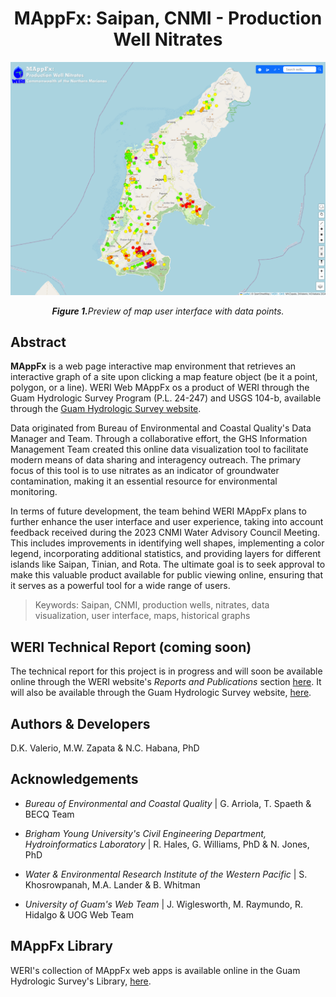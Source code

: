 <h1 align="center">MAppFx: Saipan, CNMI - Production Well Nitrates </h1>

<img src="./src/assets/MAppFx_CNMI-Nitrates_v-2025.02_Preview.png"/>

<p align="center"><i><b>Figure 1.</b>Preview of map user interface with data points.</i></p>

## Abstract 

__MAppFx__ is a web page interactive map environment that retrieves an interactive graph of a site upon clicking a map feature object (be it a point, polygon, or a line). WERI Web MAppFx os a product of WERI through the Guam Hydrologic Survey Program (P.L. 24-247) and USGS 104-b, available through the [Guam Hydrologic Survey website](https://guamhydrologicsurvey.uog.edu/).

Data originated from Bureau of Environmental and Coastal Quality's Data Manager and Team. Through a collaborative effort, the GHS Information Management Team created this online data visualization tool to facilitate modern means of data sharing and interagency outreach. The primary focus of this tool is to use nitrates as an indicator of groundwater contamination, making it an essential resource for environmental monitoring.

In terms of future development, the team behind WERI MAppFx plans to further enhance the user interface and user experience, taking into account feedback received during the 2023 CNMI Water Advisory Council Meeting. This includes improvements in identifying well shapes, implementing a color legend, incorporating additional statistics, and providing layers for different islands like Saipan, Tinian, and Rota. The ultimate goal is to seek approval to make this valuable product available for public viewing online, ensuring that it serves as a powerful tool for a wide range of users.

> Keywords: Saipan, CNMI, production wells, nitrates, data visualization, user interface, maps, historical graphs

## WERI Technical Report (coming soon)

The technical report for this project is in progress and will soon be available online through the WERI website's _Reports and Publications_ section [here](https://weri.uog.edu/reports-and-publications/). It will also be available through the Guam Hydrologic Survey website, [here](https://guamhydrologicsurvey.uog.edu/index.php/mappfx/). 

## Authors  & Developers 

D.K. Valerio, M.W. Zapata & N.C. Habana, PhD

## Acknowledgements 

- _Bureau of Environmental and Coastal Quality_ | 
G. Arriola, T. Spaeth & BECQ Team 

- _Brigham Young University's Civil Engineering Department, Hydroinformatics Laboratory_ | R. Hales, G. Williams, PhD & N. Jones, PhD

- _Water & Environmental Research Institute of the Western Pacific_ | 
S. Khosrowpanah, M.A. Lander & B. Whitman 

- _University of Guam's Web Team_ | J. Wiglesworth, M. Raymundo, R. Hidalgo & UOG Web Team 

## MAppFx Library

WERI's collection of MAppFx web apps is available online in the Guam Hydrologic Survey's Library, [here](https://guamhydrologicsurvey.uog.edu/index.php/mappfx/).